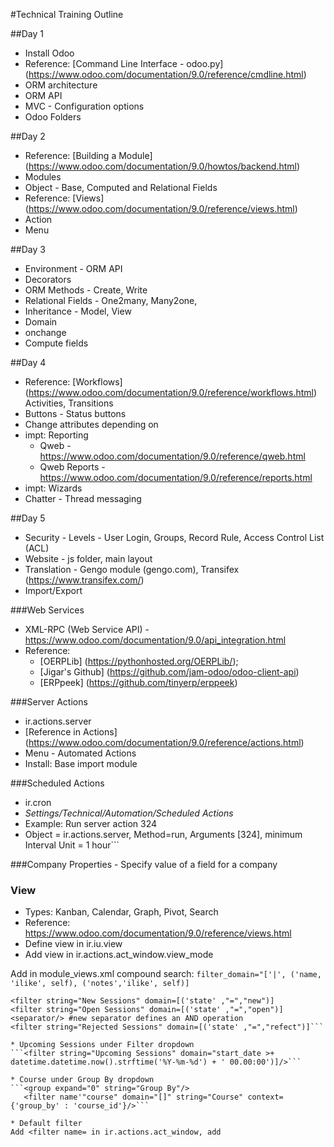 #Technical Training Outline

##Day 1
* Install Odoo
* Reference: [Command Line Interface - odoo.py] (https://www.odoo.com/documentation/9.0/reference/cmdline.html)
* ORM architecture
* ORM API
* MVC - Configuration options
* Odoo Folders

##Day 2
* Reference: [Building a Module] (https://www.odoo.com/documentation/9.0/howtos/backend.html)
* Modules
* Object - Base, Computed and Relational Fields
* Reference: [Views] (https://www.odoo.com/documentation/9.0/reference/views.html)
* Action
* Menu

##Day 3
* Environment - ORM API
* Decorators
* ORM Methods - Create, Write
* Relational Fields - One2many, Many2one,
* Inheritance - Model, View
* Domain
* onchange
* Compute fields

##Day 4
* Reference: [Workflows] (https://www.odoo.com/documentation/9.0/reference/workflows.html)
  Activities, Transitions
* Buttons - Status buttons
* Change attributes depending on 
* impt: Reporting
  * Qweb - https://www.odoo.com/documentation/9.0/reference/qweb.html
  * Qweb Reports - https://www.odoo.com/documentation/9.0/reference/reports.html
* impt: Wizards
* Chatter - Thread messaging

##Day 5
* Security - Levels - User Login, Groups, Record Rule, Access Control List (ACL)
* Website - js folder, main layout
* Translation - Gengo module (gengo.com), Transifex (https://www.transifex.com/)
* Import/Export

###Web Services
* XML-RPC (Web Service API) - https://www.odoo.com/documentation/9.0/api_integration.html
* Reference: 
  * [OERPLib] (https://pythonhosted.org/OERPLib/); 
  * [Jigar's Github] (https://github.com/jam-odoo/odoo-client-api)
  * [ERPpeek] (https://github.com/tinyerp/erppeek)

###Server Actions 
* ir.actions.server
* [Reference in Actions] (https://www.odoo.com/documentation/9.0/reference/actions.html)
* Menu - Automated Actions
* Install: Base import module

###Scheduled Actions
* ir.cron
* _Settings/Technical/Automation/Scheduled Actions_
* Example: Run server action 324
* Object = ir.actions.server, Method=run, Arguments [324], minimum Interval Unit = 1 hour```
  
###Company Properties - Specify value of a field for a company

### View 
* Types: Kanban, Calendar, Graph, Pivot, Search
* Reference: https://www.odoo.com/documentation/9.0/reference/views.html
* Define view in ir.iu.view
* Add view in ir.actions.act_window.view_mode

Add in module_views.xml
compound search: ```filter_domain="['|', ('name, 'ilike', self), ('notes','ilike', self)]```

```<separator/> #filters within the same separator define an OR operation
<filter string="New Sessions" domain=[('state' ,"=","new")]
<filter string="Open Sessions" domain=[('state' ,"=","open")]
<separator/> #new separator defines an AND operation
<filter string="Rejected Sessions" domain=[('state' ,"=","refect")]```

* Upcoming Sessions under Filter dropdown
```<filter string="Upcoming Sessions" domain="start_date >+ datetime.datetime.now().strftime('%Y-%m-%d') + ' 00.00:00')]/>```

* Course under Group By dropdown
```<group expand="0" string="Group By"/>
   <filter name'"course" domain="[]" string="Course" context={'group_by' : 'course_id'}/>```
   
* Default filter
Add <filter name= in ir.actions.act_window, add 








